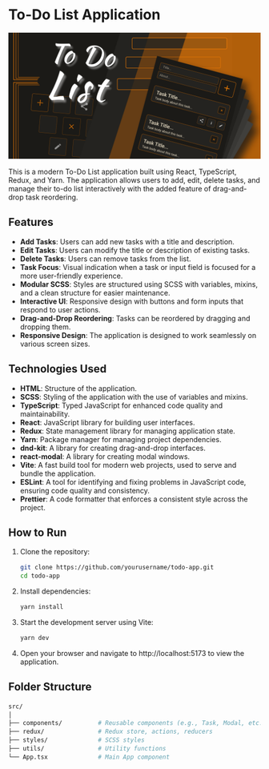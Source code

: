 # To-Do List Application

![Coverimage](src/assets/icon/image.png)

This is a modern To-Do List application built using React, TypeScript, Redux, and Yarn. The application allows users to add, edit, delete tasks, and manage their to-do list interactively with the added feature of drag-and-drop task reordering.

## Features

- **Add Tasks**: Users can add new tasks with a title and description.
- **Edit Tasks**: Users can modify the title or description of existing tasks.
- **Delete Tasks**: Users can remove tasks from the list.
- **Task Focus**: Visual indication when a task or input field is focused for a more user-friendly experience.
- **Modular SCSS**: Styles are structured using SCSS with variables, mixins, and a clean structure for easier maintenance.
- **Interactive UI**: Responsive design with buttons and form inputs that respond to user actions.
- **Drag-and-Drop Reordering**: Tasks can be reordered by dragging and dropping them.
- **Responsive Design**: The application is designed to work seamlessly on various screen sizes.

## Technologies Used

- **HTML**: Structure of the application.
- **SCSS**: Styling of the application with the use of variables and mixins.
- **TypeScript**: Typed JavaScript for enhanced code quality and maintainability.
- **React**: JavaScript library for building user interfaces.
- **Redux**: State management library for managing application state.
- **Yarn**: Package manager for managing project dependencies.
- **dnd-kit**: A library for creating drag-and-drop interfaces.
- **react-modal**: A library for creating modal windows.
- **Vite**: A fast build tool for modern web projects, used to serve and bundle the application.
- **ESLint**: A tool for identifying and fixing problems in JavaScript code, ensuring code quality and consistency.
- **Prettier**: A code formatter that enforces a consistent style across the project.

## How to Run

1. Clone the repository:

   ```bash
   git clone https://github.com/yourusername/todo-app.git
   cd todo-app
   ```

2. Install dependencies:

   ```bash
   yarn install
   ```

3. Start the development server using Vite:

   ```bash
   yarn dev
   ```

4. Open your browser and navigate to http://localhost:5173 to view the application.

## Folder Structure

```bash
src/
│
├── components/          # Reusable components (e.g., Task, Modal, etc.)
├── redux/               # Redux store, actions, reducers
├── styles/              # SCSS styles
├── utils/               # Utility functions
└── App.tsx              # Main App component
```
